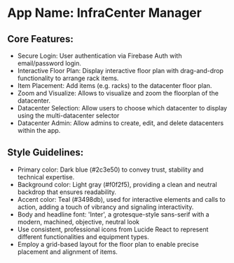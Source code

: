 # **App Name**: InfraCenter Manager

## Core Features:

- Secure Login: User authentication via Firebase Auth with email/password login.
- Interactive Floor Plan: Display interactive floor plan with drag-and-drop functionality to arrange rack items.
- Item Placement: Add items (e.g. racks) to the datacenter floor plan.
- Zoom and Visualize: Allows to visualize and zoom the floorplan of the datacenter.
- Datacenter Selection: Allow users to choose which datacenter to display using the multi-datacenter selector
- Datacenter Admin: Allow admins to create, edit, and delete datacenters within the app.

## Style Guidelines:

- Primary color: Dark blue (#2c3e50) to convey trust, stability and technical expertise.
- Background color: Light gray (#f0f2f5), providing a clean and neutral backdrop that ensures readability.
- Accent color: Teal (#3498db), used for interactive elements and calls to action, adding a touch of vibrancy and signaling interactivity.
- Body and headline font: 'Inter', a grotesque-style sans-serif with a modern, machined, objective, neutral look
- Use consistent, professional icons from Lucide React to represent different functionalities and equipment types.
- Employ a grid-based layout for the floor plan to enable precise placement and alignment of items.